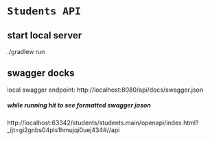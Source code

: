# `Students API`

## start local server
./gradlew run

## swagger docks
local swagger endpoint: http://localhost:8080/api/docs/swagger.json

##### while running hit to see formatted swagger jason
http://localhost:63342/students/students.main/openapi/index.html?_ijt=gi2gnbs04pls1hmujqi0uej434#//api